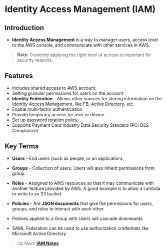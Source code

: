 # Identity Access Management (IAM)

## Introduction

* **Identity Access Management** is a way to manager users, access level to the AWS console, and communicate with other services in AWS.

> **Note**: Correctly applying the right level of access is important for security reasons.

## Features

* Includes shared access to AWS account.
* Setting granular permissions for users on the account.
* **Identity Federation** - Allows other sources for storing information on the Identity Access Management, like FB, Active Directory, etc.
* Enable multi-factor authentication.
* Provide temporary access for user or device.
* Set up password rotation policy.
* Supports Payment Card Industry Data Security Standard (PCI DSS Compliance).

## Key Terms

* **Users** - End users (such as people, or an application).
* **Groups** - Collection of users. Users will also inherit permissions from group.
* **Roles** - Assigned to AWS resources so that it may communicate with another feature provided by AWS. A good example is to allow a Lambda to write to an S3 bucket.
* **Policies** - Are **JSON documents** that give the permissions for users, groups, and roles to interact with each other.

* Policies applied to a Group with Users will cascade downwards

* SAML Federation can be used to use authorization credentials like Microsoft Active Directory

> *Up Next*: [**IAM Notes**](./notes.md)
